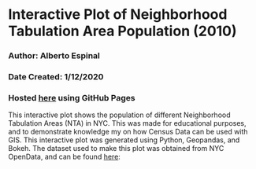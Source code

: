 # Interactive Plot of Neighborhood Tabulation Area Population (2010)

### Author: Alberto Espinal
### Date Created: 1/12/2020
### Hosted [here](https://aespinal59.github.io/Python-Census-Data-GIS/) using GitHub Pages

This interactive plot shows the population of different Neighborhood Tabulation Areas (NTA) in NYC. This was made for educational purposes, and to demonstrate knowledge my on how Census Data can be used with GIS. This interactive plot was generated using Python, Geopandas, and Bokeh. The dataset used to make this plot was obtained from NYC OpenData, and can be found [here](https://data.cityofnewyork.us/City-Government/Census-Demographics-at-the-Neighborhood-Tabulation/rnsn-acs2):
